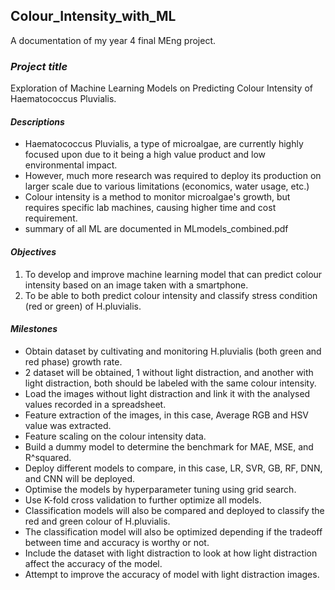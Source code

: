 ## Colour_Intensity_with_ML
A documentation of my year 4 final MEng project.

### ***Project title***
Exploration of Machine Learning Models on Predicting Colour Intensity of Haematococcus Pluvialis.

#### ***Descriptions***
- Haematococcus Pluvialis, a type of microalgae, are currently highly focused upon due to it being a high value product and low environmental impact.
- However, much more research was required to deploy its production on larger scale due to various limitations (economics, water usage, etc.)
- Colour intensity is a method to monitor microalgae's growth, but requires specific lab machines, causing higher time and cost requirement.
- summary of all ML are documented in MLmodels_combined.pdf
                
#### ***Objectives***
1. To develop and improve machine learning model that can predict colour intensity based on an image taken with a smartphone.
2. To be able to both predict colour intensity and classify stress condition (red or green) of H.pluvialis.

#### ***Milestones***
- Obtain dataset by cultivating and monitoring H.pluvialis (both green and red phase) growth rate.
- 2 dataset will be obtained, 1 without light distraction, and another with light distraction, both should be labeled with the same colour intensity.
- Load the images without light distraction and link it with the analysed values recorded in a spreadsheet.
- Feature extraction of the images, in this case, Average RGB and HSV value was extracted.
- Feature scaling on the colour intensity data.
- Build a dummy model to determine the benchmark for MAE, MSE, and R^squared.
- Deploy different models to compare, in this case, LR, SVR, GB, RF, DNN, and CNN will be deployed.
- Optimise the models by hyperparameter tuning using grid search.
- Use K-fold cross validation to further optimize all models.
- Classification models will also be compared and deployed to classify the red and green colour of H.pluvialis.
- The classification model will also be optimized depending if the tradeoff between time and accuracy is worthy or not.
- Include the dataset with light distraction to look at how light distraction affect the accuracy of the model.
- Attempt to improve the accuracy of model with light distraction images.
